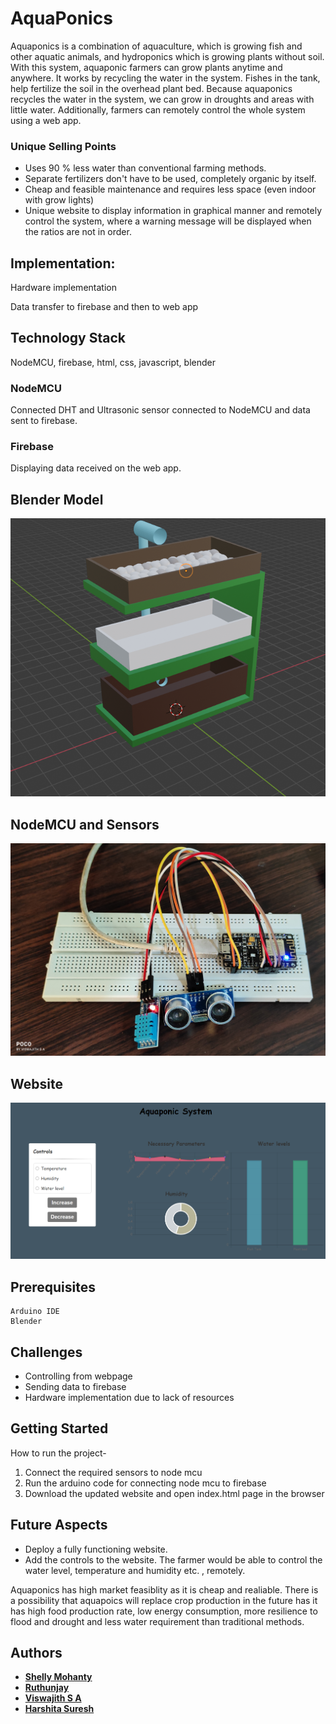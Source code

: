 # AquaPonics

Aquaponics is a combination of aquaculture, which is growing fish and other aquatic animals, and hydroponics which is growing plants without soil. 
With this system, aquaponic farmers can grow plants anytime and anywhere. It works by recycling the water in the system. Fishes in the tank, help fertilize the soil in the overhead plant bed. Because aquaponics recycles the water in the system, we can grow in droughts and areas with little water. Additionally, farmers can remotely control the whole system using a web app.


### Unique Selling Points

* Uses 90 % less water than conventional farming methods.
* Separate fertilizers don't have to be used, completely organic by itself.
* Cheap and feasible maintenance and requires less space (even indoor with grow lights)
* Unique website to display information in graphical manner and remotely control the system, where a warning message will be displayed when the ratios are not in order.


## Implementation: 

Hardware implementation

Data transfer to firebase and then to web app


## Technology Stack  

NodeMCU, firebase, html, css, javascript, blender

### NodeMCU

Connected DHT and Ultrasonic sensor connected to NodeMCU and data sent to firebase.

### Firebase

Displaying data received on the web app.

## Blender Model
<img src="https://github.com/shellymohanty09/AquaPonics/blob/main/Blender%20model/blend1.PNG">

## NodeMCU and Sensors
<img src="https://github.com/shellymohanty09/AquaPonics/blob/main/Hardware%20circuit%20sensors.jpg" >

## Website 
<img src="https://github.com/shellymohanty09/AquaPonics/blob/main/Ss%20of%20website.png">

  

## Prerequisites

```
Arduino IDE
Blender
```

## Challenges

* Controlling from webpage
* Sending data to firebase
* Hardware implementation due to lack of resources

## Getting Started

How to run the project-

1) Connect the required sensors to node mcu
2) Run the arduino code for connecting node mcu to firebase
3) Download the updated website and open index.html page in the browser

## Future Aspects

* Deploy a fully functioning website.
* Add the controls to the website. The farmer would be able to control the water level, temperature and humidity etc. , remotely.

Aquaponics has high market feasiblity as it is cheap and realiable. There is a possibility that aquapoics will replace crop production in the future has it has high food production rate, low energy consumption,  more resilience to flood and drought and less water requirement than traditional methods.

## Authors
* [**Shelly Mohanty**](https://github.com/shellymohanty09) 
* [**Ruthunjay**](https://github.com/Ruthunjay)
* [**Viswajith S A**](https://github.com/viswajith-s-a) 
* [**Harshita Suresh**](https://github.com/hersheyyta) 
 
